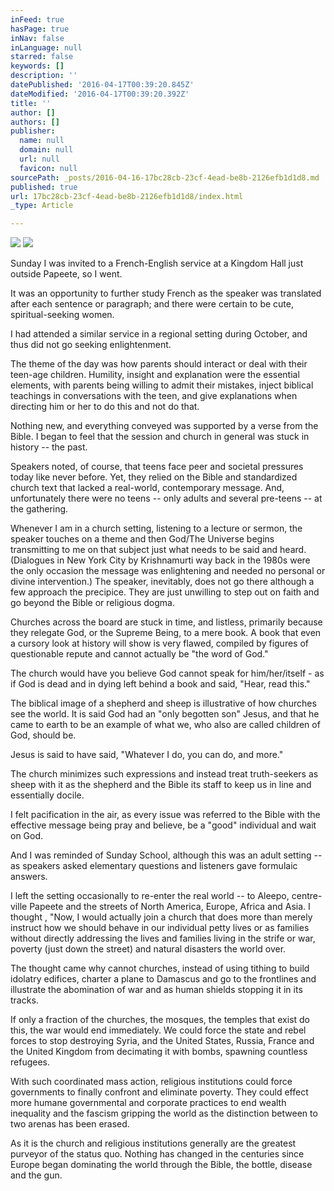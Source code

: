 ```yaml
---
inFeed: true
hasPage: true
inNav: false
inLanguage: null
starred: false
keywords: []
description: ''
datePublished: '2016-04-17T00:39:20.845Z'
dateModified: '2016-04-17T00:39:20.392Z'
title: ''
author: []
authors: []
publisher:
  name: null
  domain: null
  url: null
  favicon: null
sourcePath: _posts/2016-04-16-17bc28cb-23cf-4ead-be8b-2126efb1d1d8.md
published: true
url: 17bc28cb-23cf-4ead-be8b-2126efb1d1d8/index.html
_type: Article

---
```

![](https://the-grid-user-content.s3-us-west-2.amazonaws.com/82c87083-638d-4660-8e44-d04a45f77f8c.jpg)
![](https://the-grid-user-content.s3-us-west-2.amazonaws.com/68d46a94-e3a5-48fb-9aa2-fc85b47aa21d.jpg)

Sunday I was invited to a French-English service at a Kingdom Hall just outside Papeete, so I went. 

It was an opportunity to further study French as the speaker was translated after each sentence or paragraph; and there were certain to be cute, spiritual-seeking women.

I had attended a similar service in a regional setting during October, and thus did not go seeking enlightenment.

The theme of the day was how parents should interact or deal with their teen-age children. Humility, insight and explanation were the essential elements, with parents being willing to admit their mistakes, inject biblical teachings in conversations with the teen, and give explanations when directing him or her to do this and not do that.

Nothing new, and everything conveyed was supported by a verse from the Bible. I began to feel that the session and church in general was stuck in history -- the past.

Speakers noted, of course, that teens face peer and societal pressures today like never before. Yet, they relied on the Bible and standardized church text that lacked a real-world, contemporary message. And, unfortunately there were no teens -- only adults and several pre-teens -- at the gathering.

Whenever I am in a church setting, listening to a lecture or sermon, the speaker touches on a theme and then God/The Universe begins transmitting to me on that subject just what needs to be said and heard.(Dialogues in New York City by Krishnamurti way back in the 1980s were the only occasion the message was enlightening and needed no personal or divine intervention.) The speaker, inevitably, does not go there although a few approach the precipice. They are just unwilling to step out on faith and go beyond the Bible or religious dogma.

Churches across the board are stuck in time, and listless, primarily because they relegate God, or the Supreme Being, to a mere book. A book that even a cursory look at history will show is very flawed, compiled by figures of questionable repute and cannot actually be "the word of God." 

The church would have you believe God cannot speak for him/her/itself - as if God is dead and in dying left behind a book and said, "Hear, read this."

The biblical image of a shepherd and sheep is illustrative of how churches see the world. It is said God had an "only begotten son" Jesus, and that he came to earth to be an example of what we, who also are called children of God, should be.

Jesus is said to have said, "Whatever I do, you can do, and more."

The church minimizes such expressions and instead treat truth-seekers as sheep with it as the shepherd and the Bible its staff to keep us in line and essentially docile.

I felt pacification in the air, as every issue was referred to the Bible with the effective message being pray and believe, be a "good" individual and wait on God.

And I was reminded of Sunday School, although this was an adult setting -- as speakers asked elementary questions and listeners gave formulaic answers. 

I left the setting occasionally to re-enter the real world -- to Aleepo, centre-ville Papeete and the streets of North America, Europe, Africa and Asia. I thought , "Now, I would actually join a church that does more than merely instruct how we should behave in our individual petty lives or as families without directly addressing the lives and families living in the strife or war, poverty (just down the street) and natural disasters the world over.

The thought came why cannot churches, instead of using tithing to build idolatry edifices, charter a plane to Damascus and go to the frontlines and illustrate the abomination of war and as human shields stopping it in its tracks.

If only a fraction of the churches, the mosques, the temples that exist do this, the war would end immediately. We could force the state and rebel forces to stop destroying Syria, and the United States, Russia, France and the United Kingdom from decimating it with bombs, spawning countless refugees.

With such coordinated mass action, religious institutions could force governments to finally confront and eliminate poverty. They could effect more humane governmental and corporate practices to end wealth inequality and the fascism gripping the world as the distinction between to two arenas has been erased.

As it is the church and religious institutions generally are the greatest purveyor of the status quo. Nothing has changed in the centuries since Europe began dominating the world through the Bible, the bottle, disease and the gun.